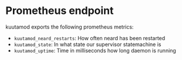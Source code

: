 # Prometheus endpoint

kuutamod exports the following prometheus metrics:

- `kuutamod_neard_restarts`: How often neard has been restarted
- `kuutamod_state`: In what state our supervisor statemachine is
- `kuutamod_uptime`: Time in milliseconds how long daemon is running
